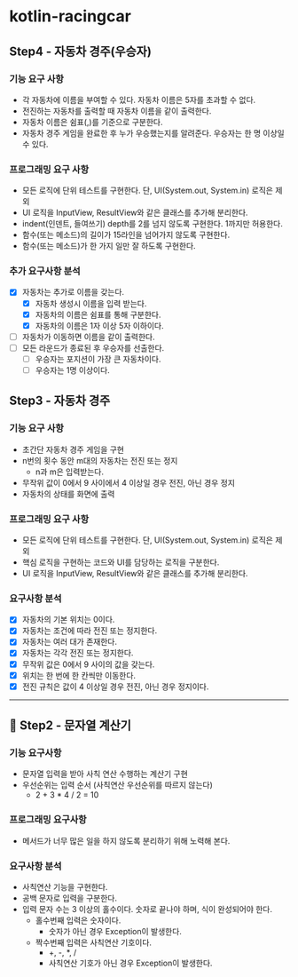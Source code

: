 # kotlin-racingcar

## Step4 - 자동차 경주(우승자)

### 기능 요구 사항

- 각 자동차에 이름을 부여할 수 있다. 자동차 이름은 5자를 초과할 수 없다.
- 전진하는 자동차를 출력할 때 자동차 이름을 같이 출력한다.
- 자동차 이름은 쉼표(,)를 기준으로 구분한다.
- 자동차 경주 게임을 완료한 후 누가 우승했는지를 알려준다. 우승자는 한 명 이상일 수 있다.

### 프로그래밍 요구 사항

- 모든 로직에 단위 테스트를 구현한다. 단, UI(System.out, System.in) 로직은 제외
- UI 로직을 InputView, ResultView와 같은 클래스를 추가해 분리한다.
- indent(인덴트, 들여쓰기) depth를 2를 넘지 않도록 구현한다. 1까지만 허용한다.
- 함수(또는 메소드)의 길이가 15라인을 넘어가지 않도록 구현한다.
- 함수(또는 메소드)가 한 가지 일만 잘 하도록 구현한다.

### 추가 요구사항 분석

- [X] 자동차는 추가로 이름을 갖는다.
    - [X] 자동차 생성시 이름을 입력 받는다.
    - [X] 자동차의 이름은 쉼표를 통해 구분한다.
    - [X] 자동차의 이름은 1자 이상 5자 이하이다.
- [ ] 자동차가 이동하면 이름을 같이 출력한다.
- [ ] 모든 라운드가 종료된 후 우승자를 선출한다.
    - [ ] 우승자는 포지션이 가장 큰 자동차이다.
    - [ ] 우승자는 1명 이상이다.

## Step3 - 자동차 경주

### 기능 요구 사항

- 초간단 자동차 경주 게임을 구현
- n번의 횟수 동안 m대의 자동차는 전진 또는 정지
    - n과 m은 입력받는다.
- 무작위 값이 0에서 9 사이에서 4 이상일 경우 전진, 아닌 경우 정지
- 자동차의 상태를 화면에 출력

### 프로그래밍 요구 사항

- 모든 로직에 단위 테스트를 구현한다. 단, UI(System.out, System.in) 로직은 제외
- 핵심 로직을 구현하는 코드와 UI를 담당하는 로직을 구분한다.
- UI 로직을 InputView, ResultView와 같은 클래스를 추가해 분리한다.

### 요구사항 분석

- [X] 자동차의 기본 위치는 0이다.
- [X] 자동차는 조건에 따라 전진 또는 정지한다.
- [X] 자동차는 여러 대가 존재한다.
- [X] 자동차는 각각 전진 또는 정지한다.
- [X] 무작위 값은 0에서 9 사이의 값을 갖는다.
- [X] 위치는 한 번에 한 칸씩만 이동한다.
- [X] 전진 규칙은 값이 4 이상일 경우 전진, 아닌 경우 정지이다.

---

## 🚀 Step2 - 문자열 계산기

### 기능 요구사항

- 문자열 입력을 받아 사칙 연산 수행하는 계산기 구현
- 우선순위는 입력 순서 (사칙연산 우선순위를 따르지 않는다)
    - 2 + 3 * 4 / 2 = 10

### 프로그래밍 요구사항

- 메서드가 너무 많은 일을 하지 않도록 분리하기 위해 노력해 본다.

### 요구사항 분석

- 사칙연산 기능을 구현한다.
- 공백 문자로 입력을 구분한다.
- 입력 문자 수는 3 이상의 홀수이다. 숫자로 끝나야 하며, 식이 완성되어야 한다.
    - 홀수번째 입력은 숫자이다.
        - 숫자가 아닌 경우 Exception이 발생한다.
    - 짝수번째 입력은 사칙연산 기호이다.
        - +, -, *, /
        - 사칙연산 기호가 아닌 경우 Exception이 발생한다.
